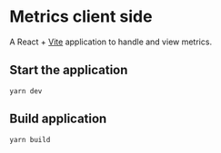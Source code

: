 # Metrics client side

A React + [Vite](https://vitejs.dev/guide/why.html) application to handle and view metrics.

## Start the application

```
yarn dev
```

## Build application

```
yarn build
```
